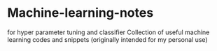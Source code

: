 # Machine-learning-notes
for hyper parameter tuning and classifier
Collection of useful machine learning codes and snippets (originally intended for my personal use)
